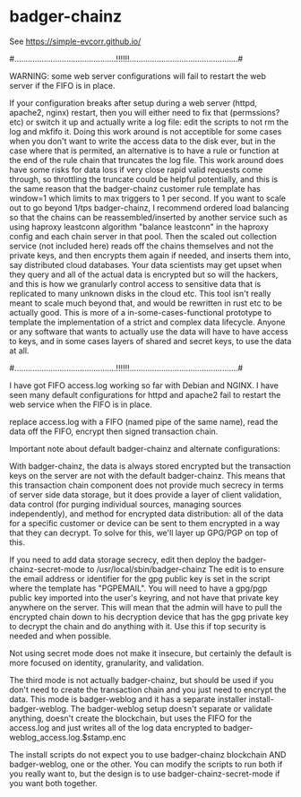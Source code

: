 # badger-chainz

See https://simple-evcorr.github.io/

#.............................................!!!!!!................................................#

WARNING: some web server configurations will fail to restart the web server if the FIFO is in place.

If your configuration breaks after setup during a web server (httpd, apache2, nginx) restart, then you will either need to fix that (permssions? etc) or switch
it up and actually write a log file: edit the scripts to not rm the log and mkfifo it. Doing this work around is not acceptible for some cases when you don't want to write the access data to the disk ever, but in the case where that is permited, an alternative is to have a rule or function at the end of the rule chain that truncates the log file. This work around does have some risks for data loss if very close rapid valid requests come through, so throttling the truncate could be helpful potentially, and this is the same reason that the badger-chainz customer rule template has window=1 which limits to max triggers to 1 per second. If you want to scale out to go beyond 1/tps badger-chainz, I recommend ordered load balancing so that the chains can be reassembled/inserted by another service such as using haproxy leastconn algorithm "balance leastconn" in the haproxy config and each chain server in that pool. Then the scaled out collection service (not included here) reads off the chains themselves and not the private keys, and then encrypts them again if needed, and inserts them into, say distributed cloud databases. Your data scientists may get upset when they query and all of the actual data is encrypted but so will the hackers, and this is how we granularly control access to sensitive data that is replicated to many unknown disks in the cloud etc. This tool isn't really meant to scale much beyond that, and would be rewritten in rust etc to be actually good. This is more of a in-some-cases-functional prototype to template the implementation of a strict and complex data lifecycle. Anyone or any software that wants to actually use the data will have to have access to keys, and in some cases layers of shared and secret keys, to use the data at all.

#.............................................!!!!!!................................................#


I have got FIFO access.log working so far with Debian and NGINX. I have seen many default configurations for httpd and apache2 fail to restart the web service when the FIFO is in place.

replace access.log with a FIFO (named pipe of the same name), read the data off the FIFO, encrypt then signed transaction chain.

Important note about default badger-chainz and alternate configurations:

With badger-chainz, the data is always stored encrypted but the transaction keys on the server are not with the default badger-chainz. This means that this transaction chain component does not provide much secrecy in terms of server side data storage, but it does provide a layer of client validation, data control (for purging individual sources, managing sources independently), and method for encrypted data distribution: all of the data for a specific customer or device can be sent to them encrypted in a way that they can decrypt. To solve for this, we'll layer up GPG/PGP on top of this.

If you need to add data storage secrecy, edit then deploy the badger-chainz-secret-mode to /usr/local/sbin/badger-chainz
The edit is to ensure the email address or identifier for the gpg public key is set in the script where the template has "PGPEMAIL".
You will need to have a gpg/pgp public key imported into the user's keyring, and not have that private key anywhere on the server.
This will mean that the admin will have to pull the encrypted chain down to his decryption device that has the gpg private key to decrypt
the chain and do anything with it. Use this if top security is needed and when possible.

Not using secret mode does not make it insecure, but certainly the default is more focused on identity, granularity, and validation.

The third mode is not actually badger-chainz, but should be used if you don't need to create the transaction chain and you just need to encrypt the data.
This mode is badger-weblog and it has a separate installer install-badger-weblog. The badger-weblog setup doesn't separate or validate anything, doesn't create
the blockchain, but uses the FIFO for the access.log and just writes all of the log data encrypted to badger-weblog_access.log.$stamp.enc

The install scripts do not expect you to use badger-chainz blockchain AND badger-weblog, one or the other. You can modify the scripts to run both if you really want to, but the design is to use badger-chainz-secret-mode if you want both together.



